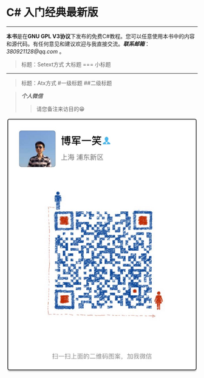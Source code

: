 # C# 入门经典最新版

___

**本书**是在**GNU GPL V3协议**下发布的免费C#教程。您可以任意使用本书中的内容和源代码。有任何意见和建议欢迎与我直接交流。___联系邮箱___：_380921128@qq.com_ 。

> 标题：Setext方式
大标题
===
小标题
---

>标题：Atx方式
#一级标题
##二级标题


> _**个人微信**_ 
>> 请您备注来访目的😁

![](/assets/IMG_1858.JPG)




